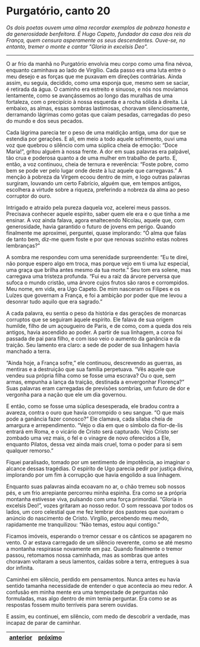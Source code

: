 # Purgatório, canto 20

_Os dois poetas ouvem uma alma recordar exemplos de pobreza honesta e da generosidade benfeitora. É Hugo Capeto, fundador da casa dos reis da França, quem censura asperamente os seus descendentes. Ouve-se, no entanto, tremer o monte e cantar "Gloria in excelsis Deo"._

---

O ar frio da manhã no Purgatório envolvia meu corpo como uma fina névoa, enquanto caminhava ao lado de Virgílio. Cada passo era uma luta entre o meu desejo e as forças que me puxavam em direções contrárias. Ainda assim, eu seguia, decidido, como uma esponja que, mesmo sem se saciar, é retirada da água. O caminho era estreito e sinuoso, e nós nos movíamos lentamente, como se avançássemos ao longo das muralhas de uma fortaleza, com o precipício à nossa esquerda e a rocha sólida à direita. Lá embaixo, as almas, essas sombras lastimosas, choravam silenciosamente, derramando lágrimas como gotas que caíam pesadas, carregadas do peso do mundo e dos seus pecados.

Cada lágrima parecia ter o peso de uma maldição antiga, uma dor que se estendia por gerações. E ali, em meio a todo aquele sofrimento, ouvi uma voz que quebrou o silêncio com uma súplica cheia de emoção: “Doce Maria!”, gritou alguém à nossa frente. A dor em suas palavras era palpável, tão crua e poderosa quanto a de uma mulher em trabalho de parto. E, então, a voz continuou, cheia de ternura e reverência: “Foste pobre, como bem se pode ver pelo lugar onde deste à luz aquele que carregavas.” A menção à pobreza da Virgem ecoou dentro de mim, e logo outras palavras surgiram, louvando um certo Fabrício, alguém que, em tempos antigos, escolhera a virtude sobre a riqueza, preferindo a nobreza da alma ao peso corruptor do ouro.

Intrigado e atraído pela pureza daquela voz, acelerei meus passos. Precisava conhecer aquele espírito, saber quem ele era e o que tinha a me ensinar. A voz ainda falava, agora enaltecendo Nicolau, aquele que, com generosidade, havia garantido o futuro de jovens em perigo. Quando finalmente me aproximei, perguntei, quase implorando: “Ó alma que falas de tanto bem, diz-me quem foste e por que renovas sozinho estas nobres lembranças?”

A sombra me respondeu com uma serenidade surpreendente: “Eu te direi, não porque espero algo em troca, mas porque vejo em ti uma luz especial, uma graça que brilha antes mesmo da tua morte.” Seu tom era solene, mas carregava uma tristeza profunda. “Fui eu a raiz da árvore perversa que sufoca o mundo cristão, uma árvore cujos frutos são raros e corrompidos. Meu nome, em vida, era Ugo Capeto. De mim nasceram os Filipes e os Luízes que governam a França, e foi a ambição por poder que me levou a desonrar tudo aquilo que era sagrado.”

A cada palavra, eu sentia o peso da história e das gerações de monarcas corruptos que se seguiram àquele espírito. Ele falava de sua origem humilde, filho de um açougueiro de Paris, e de como, com a queda dos reis antigos, havia ascendido ao poder. A partir de sua linhagem, a coroa foi passada de pai para filho, e com isso veio o aumento da ganância e da traição. Seu lamento era claro: a sede de poder de sua linhagem havia manchado a terra.

“Ainda hoje, a França sofre,” ele continuou, descrevendo as guerras, as mentiras e a destruição que sua família perpetuava. “Vês aquele que vendeu sua própria filha como se fosse uma escrava? Ou o que, sem armas, empunha a lança da traição, destinada a envergonhar Florença?” Suas palavras eram carregadas de previsões sombrias, um futuro de dor e vergonha para a nação que ele um dia governou.

E então, como se fosse uma súplica desesperada, ele bradou contra a avareza, contra o ouro que havia corrompido o seu sangue. “O que mais pode a ganância fazer conosco?” Ele clamava, cada sílaba cheia de amargura e arrependimento. “Vejo o dia em que o símbolo da flor-de-lis entrará em Roma, e o vicário de Cristo será capturado. Vejo Cristo ser zombado uma vez mais, o fel e o vinagre de novo oferecidos a Ele, enquanto Pilatos, dessa vez ainda mais cruel, toma o poder para si sem qualquer remorso.”

Fiquei paralisado, tomado por um sentimento de impotência, ao imaginar o alcance dessas tragédias. O espírito de Ugo parecia pedir por justiça divina, implorando por um fim à corrupção que havia engolido a sua linhagem.

Enquanto suas palavras ainda ecoavam no ar, o chão tremeu sob nossos pés, e um frio arrepiante percorreu minha espinha. Era como se a própria montanha estivesse viva, pulsando com uma força primordial. “Gloria in excelsis Deo!”, vozes gritaram ao nosso redor. O som ressoava por todos os lados, um coro celestial que me fez lembrar dos pastores que ouviram o anúncio do nascimento de Cristo. Virgílio, percebendo meu medo, rapidamente me tranquilizou: “Não temas, estou aqui contigo.”

Ficamos imóveis, esperando o tremor cessar e os cânticos se apagarem no vento. O ar estava carregado de um silêncio reverente, como se até mesmo a montanha respirasse novamente em paz. Quando finalmente o tremor passou, retomamos nossa caminhada, mas as sombras que antes choravam voltaram a seus lamentos, caídas sobre a terra, entregues à sua dor infinita.

Caminhei em silêncio, perdido em pensamentos. Nunca antes eu havia sentido tamanha necessidade de entender o que acontecia ao meu redor. A confusão em minha mente era uma tempestade de perguntas não formuladas, mas algo dentro de mim temia perguntar. Era como se as respostas fossem muito terríveis para serem ouvidas.

E assim, eu continuei, em silêncio, com medo de descobrir a verdade, mas incapaz de parar de caminhar.

| [anterior](/b_purgatorio/19/README.md) | [próximo](/b_purgatorio/21/README.md) |
|----------|---------|